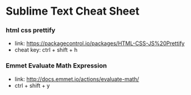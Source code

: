 # Sublime Text Cheat Sheet

### html css prettify
- link: https://packagecontrol.io/packages/HTML-CSS-JS%20Prettify
- cheat key: ctrl + shift + h

### Emmet Evaluate Math Expression
- link: http://docs.emmet.io/actions/evaluate-math/
- ctrl + shift + y
